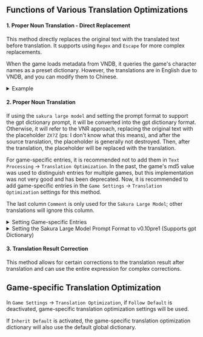 ## Functions of Various Translation Optimizations

#### **1. Proper Noun Translation - Direct Replacement**

This method directly replaces the original text with the translated text before translation. It supports using `Regex` and `Escape` for more complex replacements.

When the game loads metadata from VNDB, it queries the game's character names as a preset dictionary. However, the translations are in English due to VNDB, and you can modify them to Chinese.

<details>
  <summary>Example</summary>
  <img src="https://image.lunatranslator.org/zh/transoptimi/1.png">
</details>

#### **2. Proper Noun Translation**

If using the `sakura large model` and setting the prompt format to support the gpt dictionary prompt, it will be converted into the gpt dictionary format. Otherwise, it will refer to the VNR approach, replacing the original text with the placeholder `ZX?Z` (ps: I don't know what this means), and after the source translation, the placeholder is generally not destroyed. Then, after the translation, the placeholder will be replaced with the translation.

For game-specific entries, it is recommended not to add them in `Text Processing` -> `Translation Optimization`. In the past, the game's md5 value was used to distinguish entries for multiple games, but this implementation was not very good and has been deprecated. Now, it is recommended to add game-specific entries in the `Game Settings` -> `Translation Optimization` settings for this method.

The last column `Comment` is only used for the `Sakura Large Model`; other translations will ignore this column.

<details>
  <summary>Setting Game-specific Entries</summary>
  It is recommended to use:
  <img src="https://image.lunatranslator.org/zh/transoptimi/2.png">
  Instead of:
  <img src="https://image.lunatranslator.org/zh/transoptimi/3.png">
</details>

<details>
  <summary>Setting the Sakura Large Model Prompt Format to v0.10pre1 (Supports gpt Dictionary)</summary>
  <img src="https://image.lunatranslator.org/zh/transoptimi/4.png">
</details>

#### **3. Translation Result Correction**

This method allows for certain corrections to the translation result after translation and can use the entire expression for complex corrections.

## Game-specific Translation Optimization

In `Game Settings` -> `Translation Optimization`, if `Follow Default` is deactivated, game-specific translation optimization settings will be used.

If `Inherit Default` is activated, the game-specific translation optimization dictionary will also use the default global dictionary.